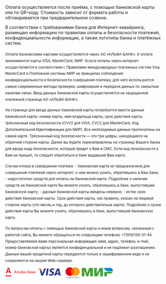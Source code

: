 Оплата осуществляется после приёма, с помощью банковской карты или по QR-коду. Стоимость зависит от формата работы и обговаривается при предварительном созвоне.


В соответствии с требованиями банка для Интернет-эквайринга, размещаю информацию по правилам оплаты и безопасности платежей, конфиденциальности информации, а также логотипы банка и платёжных систем.

<sub>Оплата банковскими картами осуществляется через АО «АЛЬФА-БАНК». К оплате принимаются карты VISA, MasterCard, МИР. Услуга оплаты через интернет осуществляется в соответствии с Правилами международных платежных систем Visa, MasterCard и Платежной системы МИР на принципах соблюдения конфиденциальности и безопасности совершения платежа, для чего используются самые современные методы проверки, шифрования и передачи данных по закрытым каналам связи. Ввод данных банковской карты осуществляется на защищенной платежной странице АО «АЛЬФА-БАНК».</sub>

<sub>На странице для ввода данных банковской карты потребуется ввести данные банковской карты: номер карты, имя владельца карты, срок действия карты, трёхзначный код безопасности (CVV2 для VISA, CVC2 для MasterCard, Код Дополнительной Идентификации для МИР). Все необходимые данные пропечатаны на самой карте. Трёхзначный код безопасности — это три цифры, находящиеся на обратной стороне карты. Далее вы будете перенаправлены на страницу Вашего банка для ввода кода безопасности, который придет к Вам в СМС. Если код безопасности к Вам не пришел, то следует обратиться в банк выдавший Вам карту.</sub>

<sub>Случаи отказа в совершении платежа:</sub>
<sub>- банковская карта не предназначена для совершения платежей через интернет, о чем можно узнать, обратившись в Ваш Банк;</sub>
<sub>- недостаточно средств для оплаты на банковской карте. Подробнее о наличии средств на банковской карте Вы можете узнать, обратившись в банк, выпустивший банковскую карту;</sub>
<sub>- данные банковской карты введены неверно;</sub>
<sub>- истек срок действия банковской карты. Срок действия карты, как правило, указан на лицевой стороне карты (это месяц и год, до которого действительна карта). Подробнее о сроке действия карты Вы можете узнать, обратившись в банк, выпустивший банковскую карту.</sub>

<sub>По вопросам оплаты с помощью банковской карты и иным вопросам, связанным с работой сайта, Вы можете обращаться по следующим телефону +7(916)130-31-44.
Предоставляемая вами персональная информация (имя, адрес, телефон, e-mail, номер банковской карты) является конфиденциальной и не подлежит разглашению. Данные вашей кредитной карты передаются только в зашифрованном виде и не сохраняются на нашем Web-сервере.</sub>

![Logo](bank.jpg)

